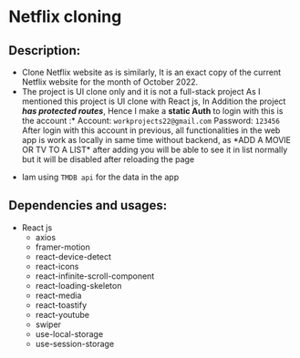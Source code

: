 # Netflix cloning

## Description:

- Clone Netflix website as is similarly, It is an exact copy of the current Netflix website for the month of October 2022.
- The project is UI clone only and it is not a full-stack project
  As I mentioned this project is UI clone with React js, In Addition the project **_has protected routes_**, Hence I make a **static Auth** to login with this is the account :*
  Account: `workprojects22@gmail.com`
  Password: `123456`
  After login with this account in previous, all functionalities in the web app is work as locally in same time without backend, as *ADD A MOVIE OR TV TO A LIST\* after adding you will be able to see it in list normally but it will be disabled after reloading the page

* Iam using `TMDB api` for the data in the app

## Dependencies and usages:

- React js
  - axios
  - framer-motion
  - react-device-detect
  - react-icons
  - react-infinite-scroll-component
  - react-loading-skeleton
  - react-media
  - react-toastify
  - react-youtube
  - swiper
  - use-local-storage
  - use-session-storage
